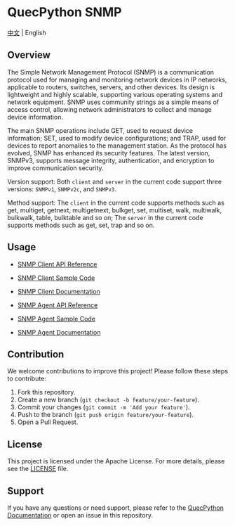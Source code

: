 # QuecPython SNMP

[中文](./README_ZH.md) | English

## Overview

The Simple Network Management Protocol (SNMP) is a communication protocol used for managing and monitoring network devices in IP networks, applicable to routers, switches, servers, and other devices. Its design is lightweight and highly scalable, supporting various operating systems and network equipment. SNMP uses community strings as a simple means of access control, allowing network administrators to collect and manage device information.

The main SNMP operations include GET, used to request device information; SET, used to modify device configurations; and TRAP, used for devices to report anomalies to the management station. As the protocol has evolved, SNMP has enhanced its security features. The latest version, SNMPv3, supports message integrity, authentication, and encryption to improve communication security.

Version support: Both `client` and `server` in the current code support three versions: `SNMPv1`, `SNMPv2c`, and `SNMPv3`.

Method support: The `client` in the current code supports methods such as get, multiget, getnext, multigetnext, bulkget, set, multiset, walk, multiwalk, bulkwalk, table, bulktable and so on; The `server` in the current code supports methods such as get, set, trap and so on.

## Usage

- [SNMP Client API Reference](./client/docs/en/SNMP_Client_API_Reference.md)
- [SNMP Client Sample Code](./client/snmp_api.py)
- [SNMP Client Documentation](./client/docs/en/SNMP_Client_Documentation.md)

- [SNMP Agent API Reference](./server/docs/en/SNMP_Agent_API_Reference.md)
- [SNMP Agent Sample Code](./server/snmp_agent.py)
- [SNMP Agent Documentation](./server/docs/en/SNMP_Agent_Documentation.md)

## Contribution

We welcome contributions to improve this project! Please follow these steps to contribute:

1. Fork this repository.
2. Create a new branch (`git checkout -b feature/your-feature`).
3. Commit your changes (`git commit -m 'Add your feature'`).
4. Push to the branch (`git push origin feature/your-feature`).
5. Open a Pull Request.

## License

This project is licensed under the Apache License. For more details, please see the [LICENSE](./LICENSE) file.

## Support

If you have any questions or need support, please refer to the [QuecPython Documentation](https://python.quectel.com/doc) or open an issue in this repository.